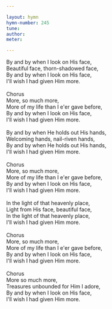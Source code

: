 ```yaml
---

layout: hymn
hymn-number: 245
tune: 
author: 
meter: 

---
```

By and by when I look on His face,<br>Beautiful face, thorn-shadowed face,<br>By and by when I look on His face,<br>I'll wish I had given Him more.<br><br>Chorus<br>More, so much more,<br>More of my life than I e'er gave before,<br>By and by when I look on His face,<br>I'll wish I had given Him more.<br><br>By and by when He holds out His hands,<br>Welcoming hands, nail-riven hands,<br>By and by when He holds out His hands,<br>I'll wish I had given Him more.<br><br>Chorus<br>More, so much more,<br>More of my life than I e'er gave before,<br>By and by when I look on His face,<br>I'll wish I had given Him more.<br><br>In the light of that heavenly place,<br>Light from His face, beautiful face,<br>In the light of that heavenly place,<br>I'll wish I had given Him more.<br><br>Chorus<br>More, so much more,<br>More of my life than I e'er gave before,<br>By and by when I look on His face,<br>I'll wish I had given Him more.<br><br>Chorus<br>More so much more,<br>Treasures unbounded for Him I adore,<br>By and by when I look on His face,<br>I'll wish I had given Him more.<br><br><br>
